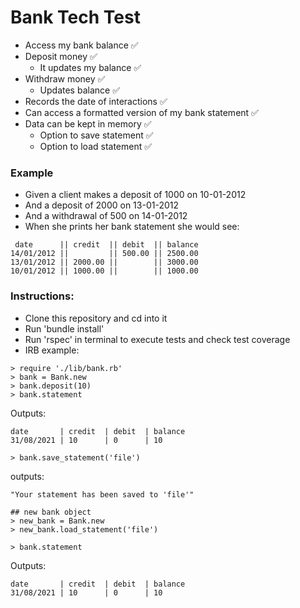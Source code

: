 # Bank Tech Test

- Access my bank balance ✅
- Deposit money ✅
  - It updates my balance ✅
- Withdraw money ✅
  - Updates balance ✅
- Records the date of interactions ✅
- Can access a formatted version of my bank statement ✅
- Data can be kept in memory ✅
  - Option to save statement ✅
  - Option to load statement ✅

### Example

- Given a client makes a deposit of 1000 on 10-01-2012
- And a deposit of 2000 on 13-01-2012
- And a withdrawal of 500 on 14-01-2012
- When she prints her bank statement she would see:
```
 date      || credit  || debit  || balance
14/01/2012 ||         || 500.00 || 2500.00
13/01/2012 || 2000.00 ||        || 3000.00
10/01/2012 || 1000.00 ||        || 1000.00
```

### Instructions:

- Clone this repository and cd into it
- Run 'bundle install'
- Run 'rspec' in terminal to execute tests and check test coverage
- IRB example:

```
> require './lib/bank.rb'
> bank = Bank.new
> bank.deposit(10)
> bank.statement 
```

Outputs:
```
date       | credit  | debit  | balance
31/08/2021 | 10      | 0      | 10
```
```
> bank.save_statement('file')
```

outputs:
```
"Your statement has been saved to 'file'"
```

```
## new bank object
> new_bank = Bank.new
> new_bank.load_statement('file')

> bank.statement 
```
Outputs: 

```
date       | credit  | debit  | balance
31/08/2021 | 10      | 0      | 10
```
